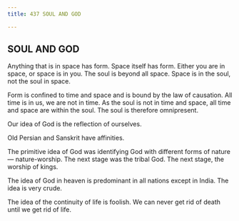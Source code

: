 ```yaml
---
title: 437 SOUL AND GOD

---
```

  

## SOUL AND GOD

Anything that is in space has form. Space itself has form. Either you
are in space, or space is in you. The soul is beyond all space. Space is
in the soul, not the soul in space.

Form is confined to time and space and is bound by the law of causation.
All time is in us, we are not in time. As the soul is not in time and
space, all time and space are within the soul. The soul is therefore
omnipresent.

Our idea of God is the reflection of ourselves.

Old Persian and Sanskrit have affinities.

The primitive idea of God was identifying God with different forms of
nature — nature-worship. The next stage was the tribal God. The next
stage, the worship of kings.

The idea of God in heaven is predominant in all nations except in India.
The idea is very crude.

The idea of the continuity of life is foolish. We can never get rid of
death until we get rid of life.